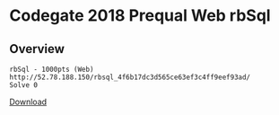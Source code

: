 # Codegate 2018 Prequal Web rbSql

## Overview

```
rbSql - 1000pts (Web)
http://52.78.188.150/rbsql_4f6b17dc3d565ce63ef3c4ff9eef93ad/
Solve 0
```

[Download](https://s3.ap-northeast-2.amazonaws.com/codegate2018/4f6b17dc3d565ce63ef3c4ff9eef93ad)